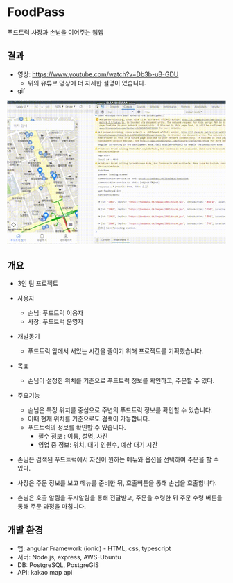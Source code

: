 # FoodPass
푸드트럭 사장과 손님을 이어주는 웹앱

결과
---------
- 영상: https://www.youtube.com/watch?v=Db3b-uB-GDU
  - 위의 유튜브 영상에 더 자세한 설명이 있습니다.
- gif

<img src="/result/동작영상.gif" title="px(픽셀) 크기 설정" alt="앱 이미지"></img><br/>



개요
-------------
- 3인 팀 프로젝트
- 사용자
    - 손님: 푸드트럭 이용자
    - 사장: 푸드트럭 운영자
    
- 개발동기
  - 푸드트럭 앞에서 서있는 시간을 줄이기 위해 프로젝트를 기획했습니다.

- 목표
  - 손님이 설정한 위치를 기준으로 푸드트럭 정보를 확인하고, 주문할 수 있다.
 
- 주요기능
  - 손님은 특정 위치를 중심으로 주변의 푸드트럭 정보를 확인할 수 있습니다.
  - 이때 현재 위치를 기준으로도 검색이 가능합니다.
  - 푸드트럭의 정보를 확인할 수 있습니다.
    * 필수 정보 : 이름, 설명, 사진
    * 영업 중 정보: 위치, 대기 인원수, 예상 대기 시간
- 손님은 검색된 푸드트럭에서 자신이 원하는 메뉴와 옵션을 선택하여 주문을 할 수 있다.
- 사장은 주문 정보를 보고 메뉴를 준비한 뒤, 호출버튼을 통해 손님을 호출합니다.
- 손님은 호출 알림을 푸시알림을 통해 전달받고, 주문을 수령한 뒤 주문 수령 버튼을 통해 주문 과정을 마칩니다. 


개발 환경
--------------
- 앱: angular Framework (ionic)  -  HTML, css, typescript
- 서버: Node.js, express, AWS-Ubuntu 
- DB: PostgreSQL, PostgreGIS
- API: kakao map api

